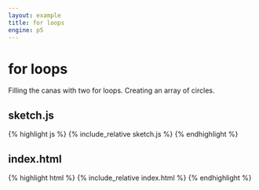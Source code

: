 ```yaml
---
layout: example
title: for loops
engine: p5
---
```


# for loops

Filling the canas with two for loops. Creating an array of circles.  

## sketch.js 
{% highlight js %}
{% include_relative sketch.js %}
{% endhighlight %}
## index.html 
{% highlight html %}
{% include_relative index.html %}
{% endhighlight %}
